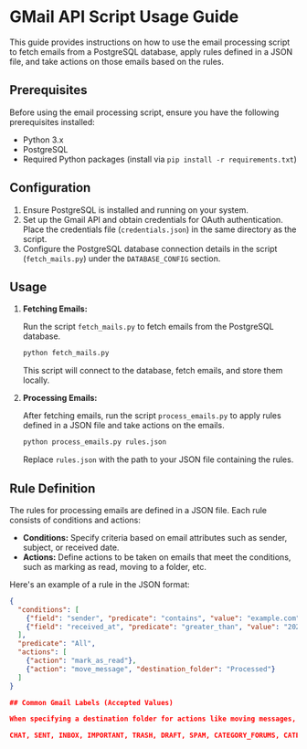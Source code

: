 # GMail API Script Usage Guide

This guide provides instructions on how to use the email processing script to fetch emails from a PostgreSQL database, apply rules defined in a JSON file, and take actions on those emails based on the rules.

## Prerequisites

Before using the email processing script, ensure you have the following prerequisites installed:

- Python 3.x
- PostgreSQL
- Required Python packages (install via `pip install -r requirements.txt`)

## Configuration

1. Ensure PostgreSQL is installed and running on your system.
2. Set up the Gmail API and obtain credentials for OAuth authentication. Place the credentials file (`credentials.json`) in the same directory as the script.
3. Configure the PostgreSQL database connection details in the script (`fetch_mails.py`) under the `DATABASE_CONFIG` section.

## Usage

1. **Fetching Emails:**

    Run the script `fetch_mails.py` to fetch emails from the PostgreSQL database.

    ```bash
    python fetch_mails.py
    ```

    This script will connect to the database, fetch emails, and store them locally.

2. **Processing Emails:**

    After fetching emails, run the script `process_emails.py` to apply rules defined in a JSON file and take actions on the emails.

    ```bash
    python process_emails.py rules.json
    ```

    Replace `rules.json` with the path to your JSON file containing the rules.

## Rule Definition

The rules for processing emails are defined in a JSON file. Each rule consists of conditions and actions:

- **Conditions:** Specify criteria based on email attributes such as sender, subject, or received date.
- **Actions:** Define actions to be taken on emails that meet the conditions, such as marking as read, moving to a folder, etc.

Here's an example of a rule in the JSON format:

```json
{
  "conditions": [
    {"field": "sender", "predicate": "contains", "value": "example.com"},
    {"field": "received_at", "predicate": "greater_than", "value": "2023-01-01"}
  ],
  "predicate": "All",
  "actions": [
    {"action": "mark_as_read"},
    {"action": "move_message", "destination_folder": "Processed"}
  ]
}

## Common Gmail Labels (Accepted Values)

When specifying a destination folder for actions like moving messages, you can use the following commonly accepted values:

CHAT, SENT, INBOX, IMPORTANT, TRASH, DRAFT, SPAM, CATEGORY_FORUMS, CATEGORY_UPDATES, CATEGORY_PERSONAL, CATEGORY_PROMOTIONS, CATEGORY_SOCIAL, STARRED, UNREAD, Personal, Receipts, Work, Junk, Documents, Unwanted
